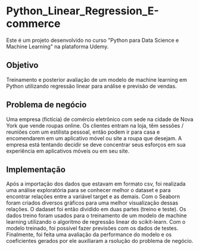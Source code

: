 # Python_Linear_Regression_E-commerce
Este é um projeto desenvolvido no curso "Python para Data Science e Machine Learning" na plataforma Udemy.

## Objetivo
Treinamento e posterior avaliação de um modelo de machine learning em Python utilizando regressão linear para análise e previsão de vendas.

## Problema de negócio
Uma empresa (fictícia) de comércio eletrônico com sede na cidade de Nova York que vende roupas online. 
Os clientes entram na loja, têm sessões / reuniões com um estilista pessoal, então podem ir para casa e encomendarem em um aplicativo 
móvel ou site a roupa que desejam.
A empresa está tentando decidir se deve concentrar seus esforços em sua experiência em aplicativos móveis ou em seu site. 

## Implementação
Após a importação dos dados que estavam em formato csv, foi realizada uma análise exploratória para se conhecer melhor o dataset e 
para encontrar relações entre a variável target e as demais. 
Com o Seaborn foram criados diversos gráficos para uma melhor visualização dessas relações.
O dadaset foi então dividido em duas partes (treino e teste). Os dados treino foram usados para o treinamento de um modelo de machine 
learning utilizando o algoritmo de regressão linear do scikit-learn.
Com o modelo treinado, foi possível fazer previsões com os dados de testes.
Finalmente, foi feita uma avaliação da performance do modelo e os coeficientes gerados por ele auxiliaram a rsolução do problema
de negócio.
